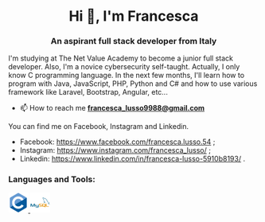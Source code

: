 <h1 align="center">Hi 👋, I'm Francesca</h1>
<h3 align="center">An aspirant full stack developer from Italy</h3>

<p>I'm studying at The Net Value Academy to become a junior full stack developer. Also, I'm a novice cybersecurity self-taught. Actually, I only know C programming language. In the next few months, I'll learn how to program with Java, JavaScript, PHP, Python and C# and how to use various framework like Laravel, Bootstrap, Angular, etc...<p>

- 📫 How to reach me **francesca_lusso9988@gmail.com**
  
  
<p>You can find me on Facebook, Instagram and Linkedin.

   - Facebook: <https://www.facebook.com/francesca.lusso.54> ;
   - Instagram: <https://www.instagram.com/francesca_lusso/> ;
   - Linkedin: <https://www.linkedin.com/in/francesca-lusso-5910b8193/> .<p>  

<h3 align="left">Languages and Tools:</h3>
<p align="left"> <a href="https://www.cprogramming.com/" target="_blank" rel="noreferrer"> <img src="https://raw.githubusercontent.com/devicons/devicon/master/icons/c/c-original.svg" alt="c" width="40" height="40"/> </a> <a href="https://www.mysql.com/" target="_blank" rel="noreferrer"> <img src="https://raw.githubusercontent.com/devicons/devicon/master/icons/mysql/mysql-original-wordmark.svg" alt="mysql" width="40" height="40"/> </a> </p>
